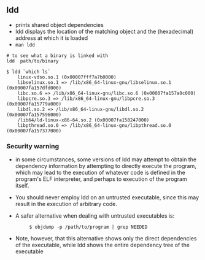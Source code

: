 

## ldd

* prints shared object dependencies
* ldd displays the location of the matching object and the (hexadecimal) address at which it is loaded
* `man ldd`

```
# to see what a binary is linked with
ldd  path/to/binary

$ ldd `which ls`
    linux-vdso.so.1 (0x00007fff7a7b0000)
    libselinux.so.1 => /lib/x86_64-linux-gnu/libselinux.so.1 (0x00007fa157dfd000)
    libc.so.6 => /lib/x86_64-linux-gnu/libc.so.6 (0x00007fa157a0c000)
    libpcre.so.3 => /lib/x86_64-linux-gnu/libpcre.so.3 (0x00007fa15779a000)
    libdl.so.2 => /lib/x86_64-linux-gnu/libdl.so.2 (0x00007fa157596000)
    /lib64/ld-linux-x86-64.so.2 (0x00007fa158247000)
    libpthread.so.0 => /lib/x86_64-linux-gnu/libpthread.so.0 (0x00007fa157377000)
```

### Security warning

* in some circumstances, some versions of ldd may attempt to obtain the dependency information by attempting to directly execute the program, which may lead to the execution of whatever code is defined in the program's ELF interpreter, and perhaps to execution of the program itself.
* You should never employ ldd on an untrusted executable, since this may result in the execution of arbitrary code.
* A safer alternative when dealing with untrusted executables is:

           $ objdump -p /path/to/program | grep NEEDED

* Note, however, that this alternative shows only the direct dependencies of the executable, while ldd shows the entire dependency tree of the executable
